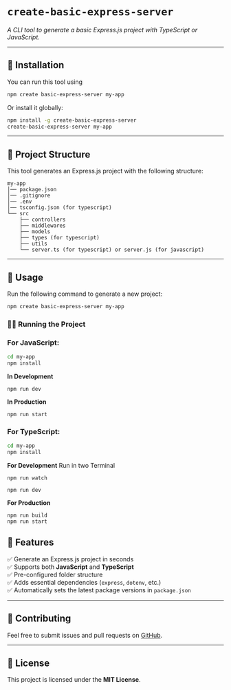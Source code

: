 # `create-basic-express-server`

_A CLI tool to generate a basic Express.js project with TypeScript or JavaScript._

---

## 🚀 Installation

You can run this tool using

```sh
npm create basic-express-server my-app
```

Or install it globally:

```sh
npm install -g create-basic-express-server
create-basic-express-server my-app
```

---

## 📂 Project Structure

This tool generates an Express.js project with the following structure:

```
my-app
│── package.json
│── .gitignore
│── .env
│── tsconfig.json (for typescript)
└── src
    ├── controllers
    ├── middlewares
    ├── models
    ├── types (for typescript)
    ├── utils
    └── server.ts (for typescript) or server.js (for javascript)
```

---

## 🔧 Usage

Run the following command to generate a new project:

```sh
npm create basic-express-server my-app
```

### 🏃‍♂️ Running the Project

### For JavaScript:

```sh
cd my-app
npm install
```

**In Development**

```
npm run dev
```

**In Production**

```
npm run start
```

### For TypeScript:

```sh
cd my-app
npm install

```

**For Development**
Run in two Terminal

```
npm run watch
```

```
npm run dev
```

**For Production**

```
npm run build
npm run start
```

## 📜 Features

✅ Generate an Express.js project in seconds  
✅ Supports both **JavaScript** and **TypeScript**  
✅ Pre-configured folder structure  
✅ Adds essential dependencies (`express`, `dotenv`, etc.)  
✅ Automatically sets the latest package versions in `package.json`

---

## 🤝 Contributing

Feel free to submit issues and pull requests on [GitHub](https://github.com/tiwarisamir/create-basic-express-server).

---

## 📝 License

This project is licensed under the **MIT License**.
